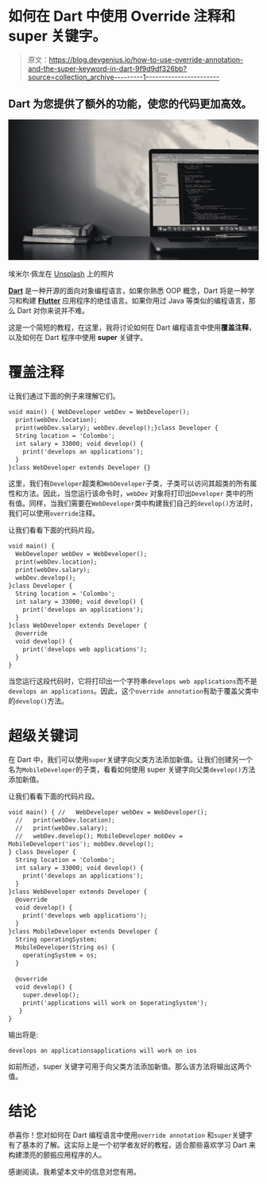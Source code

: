 # 如何在 Dart 中使用 Override 注释和 super 关键字。

> 原文：<https://blog.devgenius.io/how-to-use-override-annotation-and-the-super-keyword-in-dart-9f9d9df326bb?source=collection_archive---------1----------------------->

## Dart 为您提供了额外的功能，使您的代码更加高效。

![](img/d5f1a464e496c8cd03205b4a1cf5d6aa.png)

埃米尔·佩龙在 [Unsplash](https://unsplash.com/s/photos/coding?utm_source=unsplash&utm_medium=referral&utm_content=creditCopyText) 上的照片

[**Dart**](https://dart.dev/) 是一种开源的面向对象编程语言，如果你熟悉 OOP 概念，Dart 将是一种学习和构建 [**Flutter**](https://flutter.dev/) 应用程序的绝佳语言。如果你用过 Java 等类似的编程语言，那么 Dart 对你来说并不难。

这是一个简短的教程，在这里，我将讨论如何在 Dart 编程语言中使用**覆盖注释**，以及如何在 Dart 程序中使用 **super** 关键字。

# 覆盖注释

让我们通过下面的例子来理解它们。

```
void main() { WebDeveloper webDev = WebDeveloper();
  print(webDev.location);
  print(webDev.salary); webDev.develop();}class Developer {
  String location = 'Colombo';
  int salary = 33000; void develop() {
    print('develops an applications');
  }
}class WebDeveloper extends Developer {}
```

这里，我们有`Developer`超类和`WebDeveloper`子类，子类可以访问其超类的所有属性和方法。因此，当您运行该命令时，`webDev` 对象将打印出`Developer` 类中的所有值。同样，当我们需要在`WebDeveloper`类中构建我们自己的`develop()`方法时，我们可以使用`override`注释。

让我们看看下面的代码片段。

```
void main() {
  WebDeveloper webDev = WebDeveloper();
  print(webDev.location);
  print(webDev.salary);
  webDev.develop();
}class Developer {
  String location = 'Colombo';
  int salary = 33000; void develop() {
    print('develops an applications');
  }
}class WebDeveloper extends Developer {
  @override
  void develop() {
    print('develops web applications');
  }
}
```

当您运行这段代码时，它将打印出一个字符串`develops web applications`而不是`develops an applications`。因此，这个`override annotation`有助于覆盖父类中的`develop()`方法。

# 超级关键词

在 Dart 中，我们可以使用`super`关键字向父类方法添加新值。让我们创建另一个名为`MobileDeveloper`的子类，看看如何使用 super 关键字向父类`develop()`方法添加新值。

让我们看看下面的代码片段。

```
void main() { //   WebDeveloper webDev = WebDeveloper();
  //   print(webDev.location);
  //   print(webDev.salary);
  //   webDev.develop(); MobileDeveloper mobDev = MobileDeveloper('ios'); mobDev.develop();
} class Developer {
  String location = 'Colombo';
  int salary = 33000; void develop() {
    print('develops an applications');
  }
}class WebDeveloper extends Developer {
  @override
  void develop() {
    print('develops web applications');
  }
}class MobileDeveloper extends Developer {
  String operatingSystem;
  MobileDeveloper(String os) {
    operatingSystem = os;
  }

  @override
  void develop() {
    super.develop();
    print('applications will work on $operatingSystem');
   }
}
```

输出将是:

```
develops an applicationsapplications will work on ios
```

如前所述，super 关键字可用于向父类方法添加新值。那么该方法将输出这两个值。

# 结论

恭喜你！您对如何在 Dart 编程语言中使用`override annotation` 和`super`关键字有了基本的了解。这实际上是一个初学者友好的教程，适合那些喜欢学习 Dart 来构建漂亮的颤振应用程序的人。

感谢阅读。我希望本文中的信息对您有用。